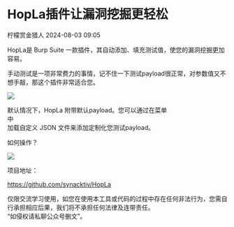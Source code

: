 #  HopLa插件让漏洞挖掘更轻松   
 柠檬赏金猎人   2024-08-03 09:05  
  
HopLa是 Burp Suite 一款插件，其自动添加、填充测试值，使您的漏洞挖掘更加容易。  
  
  
手动测试是一项非常费力的事情，记不住一下测试payload很正常，对参数值又不想手敲，那这个插件非常适合您。  
  
![](https://mmbiz.qpic.cn/sz_mmbiz_jpg/OkRKg4J9smXf7iaHX3HdrwYPbuYEbUrFicuaqIHdfzfxVgo6Fwn61eqZBCflbxhcAtIEsn3xcFDKh7Cc1ibyUMtQw/640?wx_fmt=jpeg "")  
  
默认情况下，HopLa 附带默认payload。您可以通过在菜单  
中  
加载自定义 JSON 文件来添加定制化您测试payload。  
  
  
如何操作？  
  
  
![](https://mmbiz.qpic.cn/sz_mmbiz_gif/OkRKg4J9smXf7iaHX3HdrwYPbuYEbUrFicTzRX3jcopicdTiaQOIBVPaWxrY4wv4TXCKHMRtd6HY2Q5XrpL87qicbtA/640?wx_fmt=gif "")  
  
项目地址：  
  
https://github.com/synacktiv/HopLa  
  
  
仅限交流学习使用，如您在使用本工具或代码的过程中存在任何非法行为，您需自行承担相应后果，我们将不承担任何法律及连带责任。  
“如侵权请私聊公众号删文”。  
  
